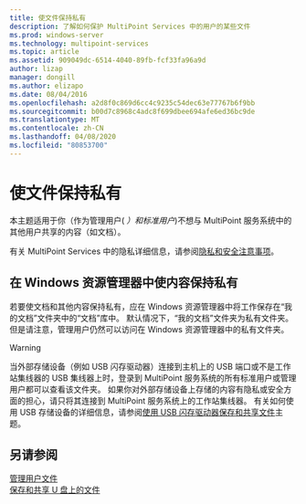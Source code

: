 ```yaml
---
title: 使文件保持私有
description: 了解如何保护 MultiPoint Services 中的用户的某些文件
ms.prod: windows-server
ms.technology: multipoint-services
ms.topic: article
ms.assetid: 909049dc-6514-4040-89fb-fcf33fa96a9d
author: lizap
manager: dongill
ms.author: elizapo
ms.date: 08/04/2016
ms.openlocfilehash: a2d8f0c869d6cc4c9235c54dec63e77767b6f9bb
ms.sourcegitcommit: b00d7c8968c4adc8f699dbee694afe6ed36bc9de
ms.translationtype: MT
ms.contentlocale: zh-CN
ms.lasthandoff: 04/08/2020
ms.locfileid: "80853700"
---
```

# <a name="keep-files-private"></a>使文件保持私有
本主题适用于你（作为管理用户\( *）和标准用户*\)不想与 MultiPoint 服务系统中的其他用户共享的内容（如文档）。  

有关 MultiPoint Services 中的隐私详细信息，请参阅[隐私和安全注意事项](Privacy-and-Security-Considerations.md)。
  
## <a name="to-keep-content-private-in-windows-explorer"></a>在 Windows 资源管理器中使内容保持私有  
  
若要使文档和其他内容保持私有，应在 Windows 资源管理器中将工作保存在“我的文档”文件夹中的“文档”库中。 默认情况下，“我的文档”文件夹为私有文件夹。 但是请注意，管理用户仍然可以访问在 Windows 资源管理器中的私有文件夹。  
  
> [!WARNING]  
> 当外部存储设备（例如 USB 闪存驱动器）连接到主机上的 USB 端口或不是工作站集线器的 USB 集线器上时，登录到 MultiPoint 服务系统的所有标准用户或管理用户都可以查看该文件夹。 如果你对外部存储设备上存储的内容有隐私或安全方面的担心，请只将其连接到 MultiPoint 服务系统上的工作站集线器。 有关如何使用 USB 存储设备的详细信息，请参阅[使用 USB 闪存驱动器保存和共享文件](Save-and-Share-Files-on-a-USB-Flash-Drive.md)主题。  
  
## <a name="see-also"></a>另请参阅  
[管理用户文件](Manage-User-Files.md)  
[保存和共享 U 盘上的文件](Save-and-Share-Files-on-a-USB-Flash-Drive.md)